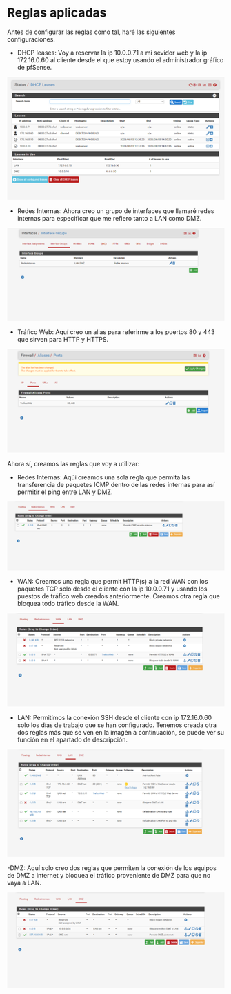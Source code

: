 # Reglas aplicadas

Antes de configurar las reglas como tal, haré las siguientes configuraciones.

- DHCP leases: Voy a reservar la ip 10.0.0.71 a mi sevidor web y la ip 172.16.0.60 al cliente desde el que estoy usando el administrador gráfico de pfSense.
 
 ![aplicado1](/imagenes/aplicado1.png)
 
 - Redes Internas: Ahora creo un grupo de interfaces que llamaré redes internas para especificar que me refiero tanto a LAN como DMZ.
 
 ![aplicado2](/imagenes/aplicado2.png)
 
 - Tráfico Web: Aquí creo un alias para referirme a los puertos 80 y 443 que sirven para HTTP y HTTPS.
 
 ![aplicado3](/imagenes/aplicado3.png)
 
 Ahora sí, creamos las reglas que voy a utilizar:
 
 - Redes Internas: Aqúi creamos una sola regla que permita las transferencia de paquetes ICMP dentro de las redes internas para así permitir el ping entre LAN y DMZ.
 
 ![aplicado4](/imagenes/aplicado4.png)
 
 - WAN: Creamos una regla que permit HTTP(s) a la red WAN con los paquetes TCP solo desde el cliente con la ip 10.0.0.71 y usando los puestos de tráfico web creados anteriormente. Creamos otra regla que bloquea todo tráfico desde la WAN.
 
 ![aplicado5](/imagenes/aplicado5.png)
 
 - LAN: Permitimos la conexión SSH desde el cliente con ip 172.16.0.60 solo los días de trabajo que se han configurado. Tenemos creada otra dos reglas más que se ven en la imagén a continuación, se puede ver su función en el apartado de descripción.
 
 ![aplicado6](/imagenes/aplicado6.png)
 
 -DMZ: Aquí solo creo dos reglas que permiten la conexión de los equipos de DMZ a internet y bloquea el tráfico proveniente de DMZ para que no vaya a LAN.
 
 ![aplicado7](/imagenes/aplicado7.png)
